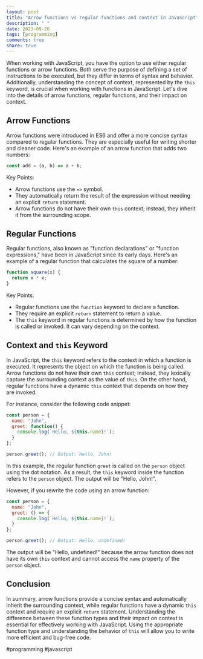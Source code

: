 ```yaml
---
layout: post
title: "Arrow functions vs regular functions and context in JavaScript"
description: " "
date: 2023-09-26
tags: [programming]
comments: true
share: true
---
```


When working with JavaScript, you have the option to use either regular functions or arrow functions. Both serve the purpose of defining a set of instructions to be executed, but they differ in terms of syntax and behavior. Additionally, understanding the concept of context, represented by the `this` keyword, is crucial when working with functions in JavaScript. Let's dive into the details of arrow functions, regular functions, and their impact on context.

## Arrow Functions

Arrow functions were introduced in ES6 and offer a more concise syntax compared to regular functions. They are especially useful for writing shorter and cleaner code. Here's an example of an arrow function that adds two numbers:

```javascript
const add = (a, b) => a + b;
```

Key Points:
- Arrow functions use the `=>` symbol.
- They automatically return the result of the expression without needing an explicit `return` statement.
- Arrow functions do not have their own `this` context; instead, they inherit it from the surrounding scope.

## Regular Functions

Regular functions, also known as "function declarations" or "function expressions," have been in JavaScript since its early days. Here's an example of a regular function that calculates the square of a number:

```javascript
function square(x) {
  return x * x;
}
```

Key Points:
- Regular functions use the `function` keyword to declare a function.
- They require an explicit `return` statement to return a value.
- The `this` keyword in regular functions is determined by how the function is called or invoked. It can vary depending on the context.

## Context and `this` Keyword

In JavaScript, the `this` keyword refers to the context in which a function is executed. It represents the object on which the function is being called. Arrow functions do not have their own `this` context; instead, they lexically capture the surrounding context as the value of `this`. On the other hand, regular functions have a dynamic `this` context that depends on how they are invoked.

For instance, consider the following code snippet:

```javascript
const person = {
  name: "John",
  greet: function() {
    console.log(`Hello, ${this.name}!`);
  }
};

person.greet(); // Output: Hello, John!
```

In this example, the regular function `greet` is called on the `person` object using the dot notation. As a result, the `this` keyword inside the function refers to the `person` object. The output will be "Hello, John!".

However, if you rewrite the code using an arrow function:

```javascript
const person = {
  name: "John",
  greet: () => {
    console.log(`Hello, ${this.name}!`);
  }
};

person.greet(); // Output: Hello, undefined!
```

The output will be "Hello, undefined!" because the arrow function does not have its own `this` context and cannot access the `name` property of the `person` object.

## Conclusion

In summary, arrow functions provide a concise syntax and automatically inherit the surrounding context, while regular functions have a dynamic `this` context and require an explicit `return` statement. Understanding the difference between these function types and their impact on context is essential for effectively working with JavaScript. Using the appropriate function type and understanding the behavior of `this` will allow you to write more efficient and bug-free code.

#programming #javascript